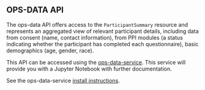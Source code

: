 ## OPS-DATA API

The ops-data API offers access to the `ParticipantSummary` resource and represents an aggregated view of relevant
participant details, including data from consent (name, contact information),
from PPI modules (a status indicating whether the participant has completed
each questionnaire), basic demographics (age, gender, race).

This API can be accessed using the [ops-data-service].
This service will provide you with a Jupyter Notebook with further documentation.

See the ops-data-service [install instructions][ops-data-service-docs].


[ops-data-service]: https://github.com/all-of-us/ops-data-service/
[ops-data-service-docs]: https://github.com/all-of-us/ops-data-service/blob/master/README.md
